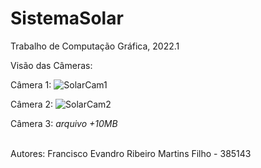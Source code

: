 # SistemaSolar
Trabalho de Computação Gráfica, 2022.1



Visão das Câmeras: <br />

Câmera 1:
![SolarCam1](https://user-images.githubusercontent.com/71902902/174695733-0c6af737-984a-4f07-8d4c-28670e9848fa.gif)


Câmera 2:
![SolarCam2](https://user-images.githubusercontent.com/71902902/174695765-8dfbbf92-3d71-4fa4-8006-d71a98c66970.gif)


Câmera 3:
*arquivo +10MB*

<br />
Autores:
  Francisco Evandro Ribeiro Martins Filho - 385143
